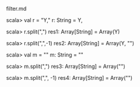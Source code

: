 filter.md

scala> val r = "Y,"
r: String = Y,

scala> r.split(",")
res1: Array[String] = Array(Y)

scala> r.split(",",-1)
res2: Array[String] = Array(Y, "")






scala> val m = ""
m: String = ""

scala> m.split(",")
res3: Array[String] = Array("")

scala> m.split(",", -1)
res4: Array[String] = Array("")